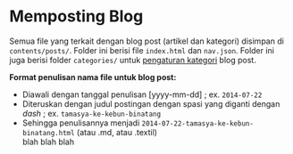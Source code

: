 # Memposting Blog

Semua file yang terkait dengan blog post (artikel dan kategori) disimpan di `contents/posts/`. Folder ini berisi file `index.html` dan `nav.json`. Folder ini juga berisi folder `categories/` untuk [pengaturan kategori](http://localhost/pusakacms/panduan-pengguna/mengatur-kategori) blog post.

**Format penulisan nama file untuk blog post:** 	
- Diawali dengan tanggal penulisan [yyyy-mm-dd] ; ex. `2014-07-22` 	
- Diteruskan dengan judul postingan dengan spasi yang diganti dengan _dash_ ; ex. `tamasya-ke-kebun-binatang` 	
- Sehingga penulisannya menjadi `2014-07-22-tamasya-ke-kebun-binatang.html` (atau .md, atau .textil) 	
blah blah blah

